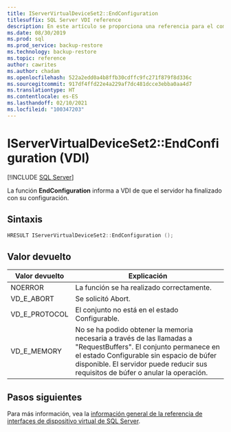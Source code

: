 ```yaml
---
title: IServerVirtualDeviceSet2::EndConfiguration
titlesuffix: SQL Server VDI reference
description: En este artículo se proporciona una referencia para el comando IServerVirtualDeviceSet2::EndConfiguration.
ms.date: 08/30/2019
ms.prod: sql
ms.prod_service: backup-restore
ms.technology: backup-restore
ms.topic: reference
author: cawrites
ms.author: chadam
ms.openlocfilehash: 522a2edd0a4b8ffb30cdffc9fc271f879f8d336c
ms.sourcegitcommit: 917df4ffd22e4a229af7dc481dcce3ebba0aa4d7
ms.translationtype: HT
ms.contentlocale: es-ES
ms.lasthandoff: 02/10/2021
ms.locfileid: "100347203"
---
```

# <a name="iservervirtualdeviceset2endconfiguration-vdi"></a>IServerVirtualDeviceSet2::EndConfiguration (VDI)

[!INCLUDE [SQL Server](../../../includes/applies-to-version/sqlserver.md)]

La función **EndConfiguration** informa a VDI de que el servidor ha finalizado con su configuración.

## <a name="syntax"></a>Sintaxis

```c
HRESULT IServerVirtualDeviceSet2::EndConfiguration ();
```

## <a name="return-value"></a>Valor devuelto

|Valor devuelto | Explicación |
|---|---|
| NOERROR | La función se ha realizado correctamente. |
| VD_E_ABORT | Se solicitó Abort. |
| VD_E_PROTOCOL | El conjunto no está en el estado Configurable. |
| VD_E_MEMORY | No se ha podido obtener la memoria necesaria a través de las llamadas a "RequestBuffers". El conjunto permanece en el estado Configurable sin espacio de búfer disponible. El servidor puede reducir sus requisitos de búfer o anular la operación. |

## <a name="next-steps"></a>Pasos siguientes

Para más información, vea la [información general de la referencia de interfaces de dispositivo virtual de SQL Server](reference-virtual-device-interface.md).
